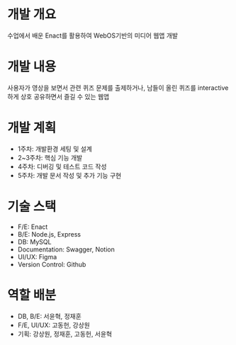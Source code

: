 # 개발 개요

수업에서 배운 Enact를 활용하여 WebOS기반의 미디어 웹앱 개발

# 개발 내용

사용자가 영상을 보면서 관련 퀴즈 문제를 출제하거나, 남들이 올린 퀴즈를 interactive하게 상호 공유하면서 즐길 수 있는 웹앱

# 개발 계획

- 1주차: 개발환경 세팅 및 설계
- 2~3주차: 핵심 기능 개발
- 4주차: 디버깅 및 테스트 코드 작성
- 5주차: 개발 문서 작성 및 추가 기능 구현

# 기술 스택

- F/E: Enact
- B/E: Node.js, Express
- DB: MySQL
- Documentation: Swagger, Notion
- UI/UX: Figma
- Version Control: Github

# 역할 배분

- DB, B/E: 서윤혁, 정재훈
- F/E, UI/UX: 고동헌, 강상원
- 기획: 강상원, 정재훈, 고동헌, 서윤혁
